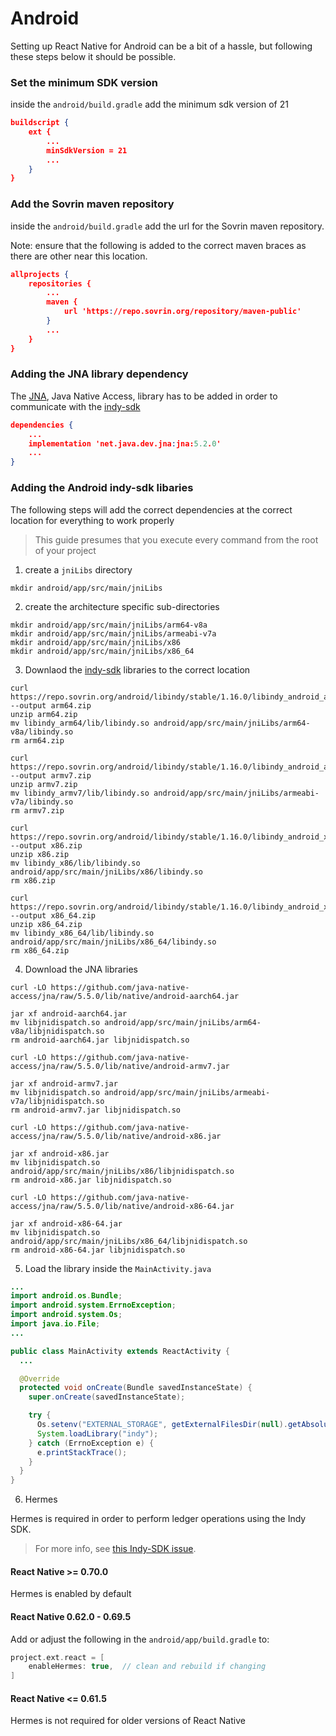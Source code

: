 # Android

Setting up React Native for Android can be a bit of a hassle, but following
these steps below it should be possible.

### Set the minimum SDK version

inside the `android/build.gradle` add the minimum sdk version of 21

```json title="android/build.gradle"
buildscript {
    ext {
        ...
        minSdkVersion = 21
        ...
    }
}
```

### Add the Sovrin maven repository

inside the `android/build.gradle` add the url for the Sovrin maven repository.

Note: ensure that the following is added to the correct maven braces as there are other near this location.

```json title="android/build.gradle"
allprojects {
    repositories {
        ...
        maven {
            url 'https://repo.sovrin.org/repository/maven-public'
        }
        ...
    }
}
```

### Adding the JNA library dependency

The [JNA](https://github.com/java-native-access/jna), Java Native Access,
library has to be added in order to communicate with the
[indy-sdk](https://github.com/hyperledger/indy-sdk)

```json title="android/app/build.gradle"
dependencies {
    ...
    implementation 'net.java.dev.jna:jna:5.2.0'
    ...
}
```

### Adding the Android indy-sdk libaries

The following steps will add the correct dependencies at the correct location
for everything to work properly

> This guide presumes that you execute every command from the root of your
> project

1. create a `jniLibs` directory

```console
mkdir android/app/src/main/jniLibs
```

2. create the architecture specific sub-directories

```console
mkdir android/app/src/main/jniLibs/arm64-v8a
mkdir android/app/src/main/jniLibs/armeabi-v7a
mkdir android/app/src/main/jniLibs/x86
mkdir android/app/src/main/jniLibs/x86_64
```

3. Downlaod the [indy-sdk](https://github.com/hyperledger/indy-sdk) libraries
   to the correct location

```console title="arm64-v8a"
curl https://repo.sovrin.org/android/libindy/stable/1.16.0/libindy_android_arm64_1.16.0.zip --output arm64.zip
unzip arm64.zip
mv libindy_arm64/lib/libindy.so android/app/src/main/jniLibs/arm64-v8a/libindy.so
rm arm64.zip
```

```console title="armeabi-v7a"
curl https://repo.sovrin.org/android/libindy/stable/1.16.0/libindy_android_armv7_1.16.0.zip --output armv7.zip
unzip armv7.zip
mv libindy_armv7/lib/libindy.so android/app/src/main/jniLibs/armeabi-v7a/libindy.so
rm armv7.zip
```

```console title="x86"
curl https://repo.sovrin.org/android/libindy/stable/1.16.0/libindy_android_x86_1.16.0.zip --output x86.zip
unzip x86.zip
mv libindy_x86/lib/libindy.so android/app/src/main/jniLibs/x86/libindy.so
rm x86.zip
```

```console title="x86_64"
curl https://repo.sovrin.org/android/libindy/stable/1.16.0/libindy_android_x86_64_1.16.0.zip --output x86_64.zip
unzip x86_64.zip
mv libindy_x86_64/lib/libindy.so android/app/src/main/jniLibs/x86_64/libindy.so
rm x86_64.zip
```

4. Download the JNA libraries

```console title="arm64-v8a"
curl -LO https://github.com/java-native-access/jna/raw/5.5.0/lib/native/android-aarch64.jar

jar xf android-aarch64.jar
mv libjnidispatch.so android/app/src/main/jniLibs/arm64-v8a/libjnidispatch.so
rm android-aarch64.jar libjnidispatch.so
```

```console title="armeabi-v7a"
curl -LO https://github.com/java-native-access/jna/raw/5.5.0/lib/native/android-armv7.jar

jar xf android-armv7.jar
mv libjnidispatch.so android/app/src/main/jniLibs/armeabi-v7a/libjnidispatch.so
rm android-armv7.jar libjnidispatch.so
```

```console title="x86"
curl -LO https://github.com/java-native-access/jna/raw/5.5.0/lib/native/android-x86.jar

jar xf android-x86.jar
mv libjnidispatch.so android/app/src/main/jniLibs/x86/libjnidispatch.so
rm android-x86.jar libjnidispatch.so
```

```console title="x86_64"
curl -LO https://github.com/java-native-access/jna/raw/5.5.0/lib/native/android-x86-64.jar

jar xf android-x86-64.jar
mv libjnidispatch.so android/app/src/main/jniLibs/x86_64/libjnidispatch.so
rm android-x86-64.jar libjnidispatch.so
```

5. Load the library inside the `MainActivity.java`

```java title="MainActivity.java"
...
import android.os.Bundle;
import android.system.ErrnoException;
import android.system.Os;
import java.io.File;
...

public class MainActivity extends ReactActivity {
  ...

  @Override
  protected void onCreate(Bundle savedInstanceState) {
    super.onCreate(savedInstanceState);

    try {
      Os.setenv("EXTERNAL_STORAGE", getExternalFilesDir(null).getAbsolutePath(), true);
      System.loadLibrary("indy");
    } catch (ErrnoException e) {
      e.printStackTrace();
    }
  }
}
```
6. Hermes

Hermes is required in order to perform ledger operations using the Indy SDK.

> For more info, see [this Indy-SDK issue](https://github.com/hyperledger/indy-sdk/issues/2346#issuecomment-841000640).

#### React Native >= 0.70.0

Hermes is enabled by default

#### React Native 0.62.0 - 0.69.5

Add or adjust the following in the `android/app/build.gradle` to:

```gradle
project.ext.react = [
    enableHermes: true,  // clean and rebuild if changing
]
```

#### React Native <= 0.61.5

Hermes is not required for older versions of React Native